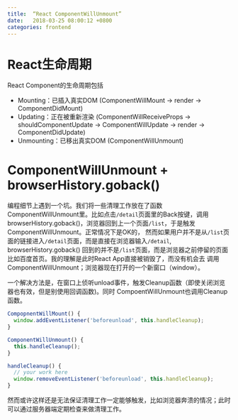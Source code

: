 ```yaml
---
title:  “React ComponentWillUnmount”
date:   2018-03-25 08:00:12 +0800
categories: frontend
---
```


# React生命周期

React Component的生命周期包括
- Mounting：已插入真实DOM (ComponentWillMount -> render -> ComponentDidMount)
- Updating：正在被重新渲染 (ComponentWillReceiveProps -> shouldComponentUpdate -> ComponentWillUpdate -> render -> ComponentDidUpdate)
- Unmounting：已移出真实DOM (ComponentWillUnmount)


# ComponentWillUnmount + browserHistory.goback()

编程细节上遇到一个坑。我们将一些清理工作放在了函数ComponentWillUnmount里。比如点击`/detail`页面里的Back按键，调用
browserHistory.goback()，浏览器回到上一个页面`/list`，于是触发ComponentWillUnmount。正常情况下是OK的，
然而如果用户并不是从`/list`页面的链接进入`/detail`页面，而是直接在浏览器输入`/detail`, browserHistory.goback()
回到的并不是`/list`页面，而是浏览器之前停留的页面比如百度首页。我的理解是此时React App直接被销毁了，而没有机会去
调用ComponentWillUnmount；浏览器现在打开的一个新窗口（window）。

一个解决方法是，在窗口上侦听unload事件，触发Cleanup函数（即使关闭浏览器也有效，但是别使用回调函数)。同时
CompoentWillUnmount也调用Cleanup函数。
```javascript
CompopnentWillMount() {
  window.addEventListener('beforeunload', this.handleCleanup);
}

ComponentWillUnmount() {
  this.handleCleanup();
}

handleCleanup() {
  // your work here
  window.removeEventListener('beforeunload', this.handleCleanup);
}
```

然而或许这样还是无法保证清理工作一定能够触发，比如浏览器奔溃的情况；此时可以通过服务器端定期检查来做清理工作。
